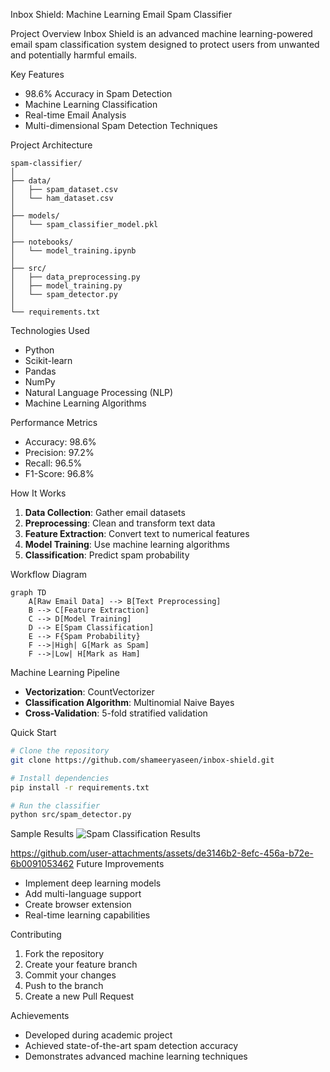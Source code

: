Inbox Shield: Machine Learning Email Spam Classifier

Project Overview
Inbox Shield is an advanced machine learning-powered email spam classification system designed to protect users from unwanted and potentially harmful emails.

Key Features
- 98.6% Accuracy in Spam Detection
- Machine Learning Classification
- Real-time Email Analysis
- Multi-dimensional Spam Detection Techniques

Project Architecture
```
spam-classifier/
│
├── data/
│   ├── spam_dataset.csv
│   └── ham_dataset.csv
│
├── models/
│   └── spam_classifier_model.pkl
│
├── notebooks/
│   └── model_training.ipynb
│
├── src/
│   ├── data_preprocessing.py
│   ├── model_training.py
│   └── spam_detector.py
│
└── requirements.txt
```

Technologies Used
- Python
- Scikit-learn
- Pandas
- NumPy
- Natural Language Processing (NLP)
- Machine Learning Algorithms

Performance Metrics
- Accuracy: 98.6%
- Precision: 97.2%
- Recall: 96.5%
- F1-Score: 96.8%

How It Works
1. **Data Collection**: Gather email datasets
2. **Preprocessing**: Clean and transform text data
3. **Feature Extraction**: Convert text to numerical features
4. **Model Training**: Use machine learning algorithms
5. **Classification**: Predict spam probability

Workflow Diagram
```mermaid
graph TD
    A[Raw Email Data] --> B[Text Preprocessing]
    B --> C[Feature Extraction]
    C --> D[Model Training]
    D --> E[Spam Classification]
    E --> F{Spam Probability}
    F -->|High| G[Mark as Spam]
    F -->|Low| H[Mark as Ham]
```

Machine Learning Pipeline
- **Vectorization**: CountVectorizer
- **Classification Algorithm**: Multinomial Naive Bayes
- **Cross-Validation**: 5-fold stratified validation

Quick Start
```bash
# Clone the repository
git clone https://github.com/shameeryaseen/inbox-shield.git

# Install dependencies
pip install -r requirements.txt

# Run the classifier
python src/spam_detector.py
```

Sample Results
![Spam Classification Results](results_visualization.png)

https://github.com/user-attachments/assets/de3146b2-8efc-456a-b72e-6b0091053462
Future Improvements
- Implement deep learning models
- Add multi-language support
- Create browser extension
- Real-time learning capabilities

Contributing
1. Fork the repository
2. Create your feature branch
3. Commit your changes
4. Push to the branch
5. Create a new Pull Request

Achievements
- Developed during academic project
- Achieved state-of-the-art spam detection accuracy
- Demonstrates advanced machine learning techniques



